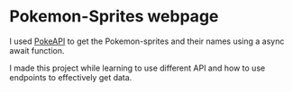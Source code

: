 # Pokemon-Sprites webpage

I used [PokeAPI](https://pokeapi.co/) to get the Pokemon-sprites and their names using a async await function.

I made this project while learning to use different API and how to use endpoints to effectively get data.